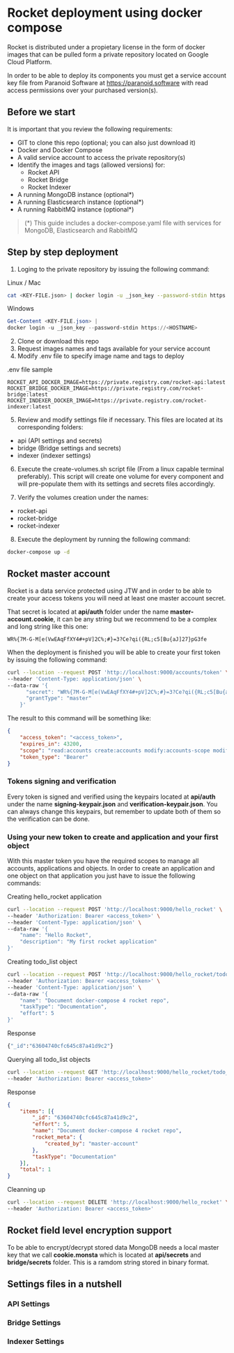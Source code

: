 # Rocket deployment using docker compose

Rocket is distributed under a propietary license in the form of docker images that can be pulled form a private repository located on Google Cloud Platform.

In order to be able to deploy its components you must get a service account key file from Paranoid Software at https://paranoid.software with read access permissions over your purchased version(s).

## Before we start

It is important that you review the following requirements:

- GIT to clone this repo (optional; you can also just download it)
- Docker and Docker Compose
- A valid service account to access the private repository(s)
- Identify the images and tags (allowed versions) for:
  - Rocket API
  - Rocket Bridge
  - Rocket Indexer
- A running MongoDB instance (optional*)
- A running Elasticsearch instance (optional*)
- A running RabbitMQ instance (optional*)

> (*) This guide includes a docker-compose.yaml file with services for MongoDB, Elasticsearch and RabbitMQ

## Step by step deployment

1. Loging to the private repository by issuing the following command:

Linux / Mac
```bash
cat <KEY-FILE.json> | docker login -u _json_key --password-stdin https://<HOSTNAME>
```

Windows

```powershell
Get-Content <KEY-FILE.json> |
docker login -u _json_key --password-stdin https://<HOSTNAME>
```

2. Clone or download this repo
3. Request images names and tags available for your service account
4. Modify .env file to specify image name and tags to deploy

.env file sample

```
ROCKET_API_DOCKER_IMAGE=https://private.registry.com/rocket-api:latest
ROCKET_BRIDGE_DOCKER_IMAGE=https://private.registry.com/rocket-bridge:latest
ROCKET_INDEXER_DOCKER_IMAGE=https://private.registry.com/rocket-indexer:latest
```

5. Review and modify settings file if necessary. This files are located at its corresponding folders:

  - api (API settings and secrets)
  - bridge (Bridge settings and secrets)
  - indexer (indexer settings)

6. Execute the create-volumes.sh script file (From a linux capable terminal preferably). This script will create one volume for every component and will pre-populate them with its settings and secrets files accordingly.

7. Verify the volumes creation under the names:

  - rocket-api
  - rocket-bridge
  - rocket-indexer

8. Execute the deployment by running the following command:

```bash
docker-compose up -d
```

## Rocket master account

Rocket is a data service protected using JTW and in order to be able to create your access tokens you will need at least one master account secret.

That secret is located at **api/auth** folder under the name **master-account.cookie**, it can be any string but we recommend to be a complex and long string like this one:

```
WR%{7M-G-M[e(VwEAqFfXY4#+pV]2C%;#}=3?Ce?qi({RL;c5[Bu{aJ]27}pG3fe
```

When the deployment is finished you will be able to create your first token by issuing the following command:

```bash
curl --location --request POST 'http://localhost:9000/accounts/token' \
--header 'Content-Type: application/json' \
--data-raw '{
      "secret": "WR%{7M-G-M[e(VwEAqFfXY4#+pV]2C%;#}=3?Ce?qi({RL;c5[Bu{aJ]27}pG3fe",
      "grantType": "master"
    }'
```

The result to this command will be something like:

```json
{
	"access_token": "<access_token>",
	"expires_in": 43200,
	"scope": "read:accounts create:accounts modify:accounts-scope modify:accounts-applications-scope delete:accounts read:applications create:applications modify:applications delete:applications read:objects-meta modify:objects-meta read:objects create:objects modify:objects delete:objects",
	"token_type": "Bearer"
}
```

### Tokens signing and verification

Every token is signed and verified using the keypairs located at **api/auth** under the name **signing-keypair.json** and **verification-keypair.json**. You can always change this keypairs, but remember to update both of them so the verification can be done.

### Using your new token to create and application and your first object

With this master token you have the required scopes to manage all accounts, applications and objects. In order to create an application and one object on that application you just have to issue the following commands:

Creating hello_rocket application

```bash
curl --location --request POST 'http://localhost:9000/hello_rocket' \
--header 'Authorization: Bearer <access_token>' \
--header 'Content-Type: application/json' \
--data-raw '{
    "name": "Hello Rocket",
    "description": "My first rocket application"
}'
```

Creating todo_list object

```bash
curl --location --request POST 'http://localhost:9000/hello_rocket/todo_list' \
--header 'Authorization: Bearer <access_token>' \
--header 'Content-Type: application/json' \
--data-raw '{
    "name": "Document docker-compose 4 rocket repo",
    "taskType": "Documentation",
    "effort": 5
}'
```

Response

```bash
{"_id":"63604740cfc645c87a41d9c2"}
```

Querying all todo_list objects

```bash
curl --location --request GET 'http://localhost:9000/hello_rocket/todo_list' \
--header 'Authorization: Bearer <access_token>'
```

Response

```json
{
	"items": [{
		"_id": "63604740cfc645c87a41d9c2",
		"effort": 5,
		"name": "Document docker-compose 4 rocket repo",
		"rocket_meta": {
			"created_by": "master-account"
		},
		"taskType": "Documentation"
	}],
	"total": 1
}
```

Cleanning up

```bash
curl --location --request DELETE 'http://localhost:9000/hello_rocket' \
--header 'Authorization: Bearer <access_token>'
```

## Rocket field level encryption support

To be able to encrypt/decrypt stored data MongoDB needs a local master key that we call **cookie.monsta** which is located at **api/secrets** and **bridge/secrets** folder. This is a ramdom string stored in binary format.

## Settings files in a nutshell

### API Settings

### Bridge Settings

### Indexer Settings
